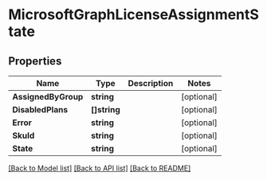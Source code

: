 # MicrosoftGraphLicenseAssignmentState

## Properties

Name | Type | Description | Notes
------------ | ------------- | ------------- | -------------
**AssignedByGroup** | **string** |  | [optional] 
**DisabledPlans** | **[]string** |  | [optional] 
**Error** | **string** |  | [optional] 
**SkuId** | **string** |  | [optional] 
**State** | **string** |  | [optional] 

[[Back to Model list]](../README.md#documentation-for-models) [[Back to API list]](../README.md#documentation-for-api-endpoints) [[Back to README]](../README.md)


